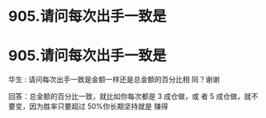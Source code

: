 # 905.请问每次出手一致是

# 905.请问每次出手一致是

华生 : 请问每次出手一致是金额一样还是总金额的百分比相 同？谢谢

回答：总金额的百分比一致，就比如你每次都是 3 成仓做，或 者 5 成仓做，就不要变，因为胜率只要超过 50%你长期坚持就是 赚得